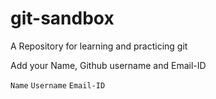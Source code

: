 # git-sandbox
A Repository for learning and practicing git

Add your Name, Github username and Email-ID

`Name` `Username` `Email-ID`
